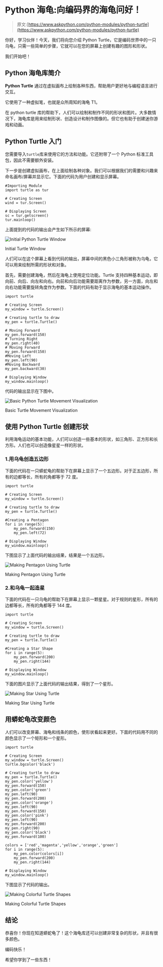 # Python 海龟:向编码界的海龟问好！

> 原文:[https://www.askpython.com/python-modules/python-turtle](https://www.askpython.com/python-modules/python-turtle)

你好，学习伙伴！今天，我们将向您介绍 Python Turtle，它是编码世界中的一只乌龟，只需一些简单的步骤，它就可以在您的屏幕上创建有趣的图形和形状。

我们开始吧！

## **Python 海龟库简介**

**Python Turtle** 通过在虚拟画布上绘制各种东西，帮助用户更好地与编程语言进行交互。

它使用了一种虚拟笔，也就是众所周知的海龟 T1。

在 python turtle 库的帮助下，人们可以绘制和制作不同的形状和图片。大多数情况下，海龟库是用来绘制形状、创造设计和制作图像的。但它也有助于创建迷你游戏和动画。

## **Python Turtle 入门**

您需要导入`turtle`库来使用它的方法和功能。它还附带了一个 Python 标准工具包，因此不需要额外安装。

下一步是创建虚拟画布，在上面绘制各种对象。我们可以根据我们的需要和兴趣来命名画布/屏幕并显示它。下面的代码为用户创建和显示屏幕。

```
#Importing Module
import turtle as tur

# Creating Screen
wind = tur.Screen()

# Displaying Screen
sc = tur.getscreen()
tur.mainloop()

```

上面提到的代码的输出会产生如下所示的屏幕:

![Initial Python Turtle Window](../Images/185ccc6f088dd240aefb3e886fcc3a34.png)

Initial Turtle Window

人们可以在这个屏幕上看到代码的输出，屏幕中间的黑色小三角形被称为乌龟，它可以用来绘制所需的形状和对象。

首先，需要创建海龟，然后在海龟上使用定位功能。Turtle 支持四种基本运动，即向前、向后、向左和向右。向前和向后功能需要距离作为参数，另一方面，向左和向右功能需要旋转角度作为参数。下面的代码有助于显示海龟的基本运动操作。

```
import turtle

# Creating Screen
my_window = turtle.Screen()

# Creating turtle to draw
my_pen = turtle.Turtle()      

# Moving Forward
my_pen.forward(150)           
# Turning Right
my_pen.right(40)
# Moving Forward
my_pen.forward(150)
#Moving Left
my_pen.left(90)
#Moving Backward
my_pen.backward(30)

# Displaying Window
my_window.mainloop()

```

代码的输出显示在下图中。

![Basic Python Turtle Movement Visualization](../Images/f98f04e8375267f3dcd096fe03854adb.png)

Basic Turtle Movement Visualization

## **使用 Python Turtle 创建形状**

利用海龟运动的基本功能，人们可以创造一些基本的形状，如三角形、正方形和长方形。人们也可以创造像星星一样的形状。

### 1.**用乌龟创造五边形**

下面的代码在一只蟒蛇龟的帮助下在屏幕上显示了一个五边形。对于正五边形，所有的边都等长，所有的角都等于 72 度。

```
import turtle

# Creating Screen
my_window = turtle.Screen()

# Creating turtle to draw
my_pen = turtle.Turtle()      

#Creating a Pentagon
for i in range(5):
    my_pen.forward(150)
    my_pen.left(72)

# Displaying Window
my_window.mainloop()

```

下图显示了上面代码的输出结果，结果是一个五边形。

![Making Pentagon Using Turtle](../Images/a011c4e9e505e0cf706807afe0a3d34a.png)

Making Pentagon Using Turtle

### 2.**和乌龟一起造星**

下面的代码在一只乌龟的帮助下在屏幕上显示一颗星星。对于规则的星形，所有的边都等长，所有的角都等于 144 度。

```
import turtle

# Creating Screen
my_window = turtle.Screen()

# Creating turtle to draw
my_pen = turtle.Turtle()      

#Creating a Star Shape
for i in range(5):
    my_pen.forward(200)
    my_pen.right(144)

# Displaying Window
my_window.mainloop()

```

下面的图片显示了上面代码的输出结果，得到了一个星形。

![Making Star Using Turtle](../Images/763cb3bec60b8e9d496e39f2e2a70141.png)

Making Star Using Turtle

## **用蟒蛇龟改变颜色**

人们可以改变屏幕、海龟和线条的颜色，使形状看起来更好。下面的代码用不同的颜色显示了一个矩形和一个星形。

```
import turtle

# Creating Screen
my_window = turtle.Screen()
turtle.bgcolor('black')

# Creating turtle to draw
my_pen = turtle.Turtle()
my_pen.color('yellow')
my_pen.forward(150)
my_pen.color('green')
my_pen.left(90)
my_pen.forward(200)
my_pen.color('orange')
my_pen.left(90)
my_pen.forward(150)
my_pen.color('pink')
my_pen.left(90)
my_pen.forward(200)
my_pen.right(90)
my_pen.color('black')
my_pen.forward(100)

colors = ['red','magenta','yellow','orange','green']
for i in range(5):
    my_pen.color(colors[i])
    my_pen.forward(200)
    my_pen.right(144)

# Displaying Window
my_window.mainloop()

```

下图显示了代码的输出。

![Making Colorful Turtle Shapes](../Images/f03ea00bacdbba08edd183b10c49a106.png)

Making Colorful Turtle Shapes

## 结论

恭喜你！你现在知道蟒蛇龟了！这个海龟库还可以创建非常复杂的形状，并且有很多颜色。

编码快乐！

希望你学到了一些东西！